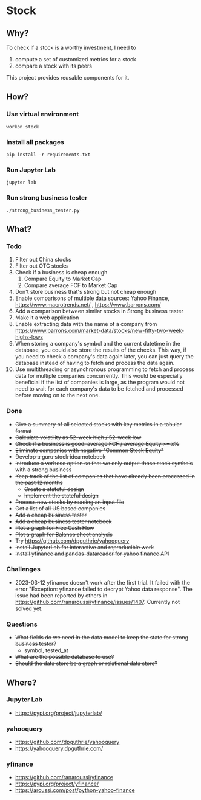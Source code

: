 # Stock

## Why?

To check if a stock is a worthy investment, I need to

1. compute a set of customized metrics for a stock
2. compare a stock with its peers

This project provides reusable components for it.

## How?

### Use virtual environment

```commandline
workon stock
```

### Install all packages

```commandline
pip install -r requirements.txt
```

### Run Jupyter Lab

```commandline
jupyter lab
```

### Run strong business tester

```commandline
./strong_business_tester.py
```

## What?

### Todo
1. Filter out China stocks
2. Filter out OTC stocks
3. Check if a business is cheap enough
    1. Compare Equity to Market Cap
    2. Compare average FCF to Market Cap
4. Don't store business that's strong but not cheap enough
5. Enable comparisons of multiple data sources: Yahoo Finance, https://www.macrotrends.net/ , https://www.barrons.com/
6. Add a comparison between similar stocks in Strong business tester
7. Make it a web application
8. Enable extracting data with the name of a company
   from https://www.barrons.com/market-data/stocks/new-fifty-two-week-highs-lows
9. When storing a company's symbol and the current datetime in the database, you could also store the results of the
   checks. This way, if you need to check a company's data again later, you can just query the database instead of
   having to fetch and process the data again.
10. Use multithreading or asynchronous programming to fetch and process data for multiple companies concurrently. This
    would be especially beneficial if the list of companies is large, as the program would not need to wait for each
    company's data to be fetched and processed before moving on to the next one.


### Done
* ~~Give a summary of all selected stocks with key metrics in a tabular format~~
* ~~Calculate volatility as 52-week high / 52-week low~~
* ~~Check if a business is good: average FCF / average Equity >= x%~~
* ~~Eliminate companies with negative "Common Stock Equity"~~
* ~~Develop a guru stock idea notebook~~
* ~~Introduce a verbose option so that we only output those stock symbols with a strong business~~
* ~~Keep track of the list of companies that have already been processed in the past 12 months~~
    * ~~Create a stateful design~~
    * ~~Implement the stateful design~~
* ~~Process new stocks by reading an input file~~
* ~~Get a list of all US based companies~~
* ~~Add a cheap business tester~~
* ~~Add a cheap business tester notebook~~
* ~~Plot a graph for Free Cash Flow~~
* ~~Plot a graph for Balance sheet analysis~~
* ~~Try https://github.com/dpguthrie/yahooquery~~
* ~~Install JupyterLab for interactive and reproducible work~~
* ~~Install yfinance and pandas-datareader for yahoo finance API~~

### Challenges

* 2023-03-12 yfinance doesn't work after the first trial. It failed with the error "Exception: yfinance failed to
  decrypt Yahoo data response". The issue had been reported by others
  in https://github.com/ranaroussi/yfinance/issues/1407. Currently not solved yet.

### Questions

* ~~What fields do we need in the data model to keep the state for strong business tester?~~
    * symbol, tested_at
* ~~What are the possible database to use?~~
* ~~Should the data store be a graph or relational data store?~~

## Where?

### Jupyter Lab

* https://pypi.org/project/jupyterlab/

### yahooquery

* https://github.com/dpguthrie/yahooquery
* https://yahooquery.dpguthrie.com/

### yfinance

* https://github.com/ranaroussi/yfinance
* https://pypi.org/project/yfinance/
* https://aroussi.com/post/python-yahoo-finance
